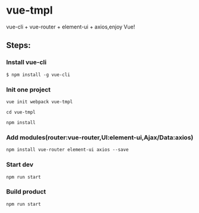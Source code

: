 # vue-tmpl
vue-cli + vue-router + element-ui + axios,enjoy Vue!

## Steps:

### Install vue-cli
```
$ npm install -g vue-cli
```

### Init one project

```
vue init webpack vue-tmpl

cd vue-tmpl

npm install
```

### Add modules(router:vue-router,UI:element-ui,Ajax/Data:axios)

```
npm install vue-router element-ui axios --save
```

### Start dev

```
npm run start
```
### Build product
```
npm run start
```


